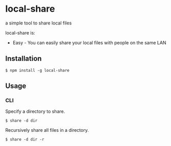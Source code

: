 # local-share

a simple tool to share local files

local-share is:

- Easy - You can easily share your local files with people on the same LAN

## Installation

    $ npm install -g local-share

## Usage

### CLI

Specify a directory to share.

    $ share -d dir

Recursively share all files in a directory.

    $ share -d dir -r
